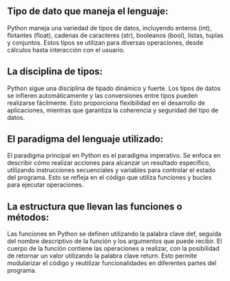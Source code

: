 ## Tipo de dato que maneja el lenguaje:

Python maneja una variedad de tipos de datos, incluyendo enteros (int), flotantes (float), cadenas de caracteres (str), booleanos (bool), listas, tuplas y conjuntos. Estos tipos se utilizan para diversas operaciones, desde cálculos hasta interacción con el usuario.

## La disciplina de tipos:

Python sigue una disciplina de tipado dinámico y fuerte. Los tipos de datos se infieren automáticamente y las conversiones entre tipos pueden realizarse fácilmente. Esto proporciona flexibilidad en el desarrollo de aplicaciones, mientras que garantiza la coherencia y seguridad del tipo de datos.

## El paradigma del lenguaje utilizado:

El paradigma principal en Python es el paradigma imperativo. Se enfoca en describir cómo realizar acciones para alcanzar un resultado específico, utilizando instrucciones secuenciales y variables para controlar el estado del programa. Esto se refleja en el código que utiliza funciones y bucles para ejecutar operaciones.

## La estructura que llevan las funciones o métodos:

Las funciones en Python se definen utilizando la palabra clave def, seguida del nombre descriptivo de la función y los argumentos que puede recibir. El cuerpo de la función contiene las operaciones a realizar, con la posibilidad de retornar un valor utilizando la palabra clave return. Esto permite modularizar el código y reutilizar funcionalidades en diferentes partes del programa.

